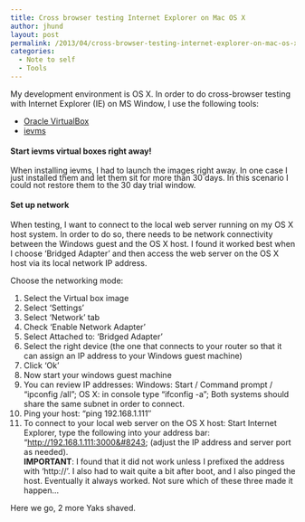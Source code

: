 ```yaml
---
title: Cross browser testing Internet Explorer on Mac OS X
author: jhund
layout: post
permalink: /2013/04/cross-browser-testing-internet-explorer-on-mac-os-x/
categories:
  - Note to self
  - Tools
---
```

My development environment is OS X. In order to do cross-browser testing with Internet Explorer (IE) on MS Window, I use the following tools:

  * [<span style="line-height: 13px;">Oracle VirtualBox</span>][1]
  * [ievms][2]

#### Start ievms virtual boxes right away!

<span style="line-height: 13px;">When installing ievms, I had to launch the images right away. In one case I just installed them and let them sit for more than 30 days. In this scenario I could not restore them to the 30 day trial window.</span>

#### Set up network

When testing, I want to connect to the local web server running on my OS X host system. In order to do so, there needs to be network connectivity between the Windows guest and the OS X host. I found it worked best when I choose &#8216;Bridged Adapter&#8217; and then access the web server on the OS X host via its local network IP address.

Choose the networking mode:

  1. Select the Virtual box image
  2. Select &#8216;Settings&#8217;
  3. Select &#8216;Network&#8217; tab
  4. Check &#8216;Enable Network Adapter&#8217;
  5. Select Attached to: &#8216;Bridged Adapter&#8217;
  6. Select the right device (the one that connects to your router so that it can assign an IP address to your Windows guest machine)
  7. Click &#8216;Ok&#8217;
  8. Now start your windows guest machine
  9. You can review IP addresses: Windows: Start / Command prompt / &#8220;ipconfig /all&#8221;; OS X: in console type &#8220;ifconfig -a&#8221;; Both systems should share the same subnet in order to connect.
 10. Ping your host: &#8220;ping 192.168.1.111&#8243;
 11. To connect to your local web server on the OS X host: Start Internet Explorer, type the following into your address bar: &#8220;http://192.168.1.111:3000&#8243; (adjust the IP address and server port as needed).  
    **IMPORTANT**: I found that it did not work unless I prefixed the address with &#8216;http://&#8217;. I also had to wait quite a bit after boot, and I also pinged the host. Eventually it always worked. Not sure which of these three made it happen&#8230;

Here we go, 2 more Yaks shaved.

 [1]: https://www.virtualbox.org/
 [2]: https://github.com/xdissent/ievms